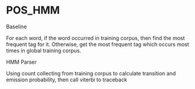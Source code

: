 # POS_HMM

Baseline

For each word, if the word occurred in training corpus, then find the most frequent tag for it. Otherwise, get the most frequent tag 
which occurs most times in global training corpus.

HMM Parser

Using count collecting from training corpus to calculate transition and emission probability, then call viterbi to traceback
